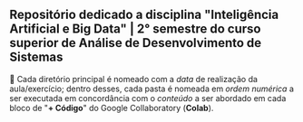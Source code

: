 ## Repositório dedicado a disciplina "Inteligência Artificial e Big Data" | 2° semestre do curso superior de Análise de Desenvolvimento de Sistemas

📲 Cada diretório principal é nomeado com a *data* de realização da aula/exercício; dentro desses, cada pasta é nomeada em *ordem numérica* a ser executada em concordância com o *conteúdo* a ser abordado em cada bloco de "**+ Código**" do Google Collaboratory (**Colab**).
